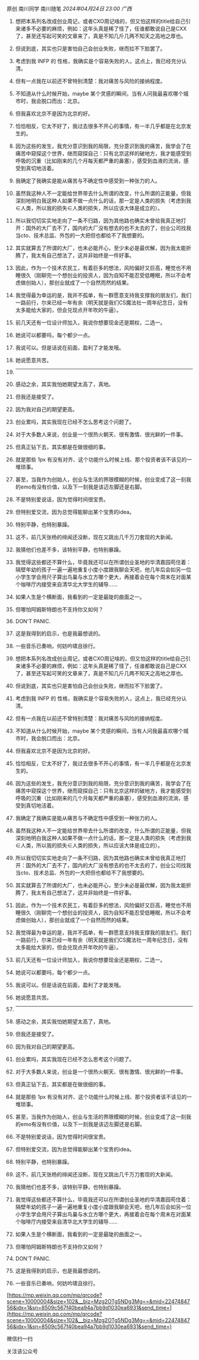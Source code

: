
原创 南川同学 南川随笔 _2024年04月24日 23:00_ _广西_

1. 想把本系列名改成创业周记，或者CXO周记啥的，但又怕这样的title给自己引来诸多不必要的麻烦，例如：这年头真是稀了怪了，任谁都敢说自己是CXX了，甚至还写起可笑的文章来了，真是不知几斤几两不知天之高地之厚也。
    
2. 但说到底，其实也只是害怕自己会创业失败，继而拉不下脸罢了。
    
3. 考虑到我 INFP 的 性格，我确实是个容易失败的人，这点上，我已经充分认清。
    
4. 但有一点我在以前还不曾特别清楚：我对痛苦与风险的接纳程度。
    
5. 不知道从什么时候开始，maybe 某个灵感的瞬间，当有人问我最喜欢哪个城市时，我会脱口而出：北京。
    
6. 但我喜欢北京不是因为北京的好。
    
7. 恰恰相反，它太不好了，我过去很多不开心的事情，有一半几乎都是在北京发生的。
    
8. 因为这些的发生，我充分意识到我的局限，充分意识到我的痛苦，我学会了在痛苦中窥探这个世界，继而窥探自己：只有北京这样的破地方，我才能感受到呼吸的沉重（比如刚来的几个月每天都严重的鼻塞），感受到血液的流淌，感受到真切地活着。
    
9. 我确定了我确实是能从痛苦与不确定性中感受到一种张力的人。
    
10. 虽然我这种人不一定能给世界带去什么所谓的改变，什么所谓的正能量，但我深刻地明白我这种人如果不做一点什么的话，那一定是人类的损失（考虑到我∈人类，所以我的损失∈人类的损失，所以应该大体是成立的）。
    
11. 所以我切切实实地走向了一条不归路，因为其他路也确实未曾给我真正地打开：国外的大厂去不了，国内的大厂没有想去的也不太去的了，创业公司找我当cto、技术总监、外包的一大把但也都给不了我想要的。
    
12. 其实就算去了所谓的大厂，也未必能开心，至少未必是最优解，因为我太能折腾了，我太有自己想法了，这并非始终是一件好事。
    
13. 因此，作为一个技术农民工，有着巨多的想法，风险偏好又巨高，睡觉也不用睡很久（刚聊完一个想创业的投资人，因为自知不能忍受低睡眠，所以不会考虑做创始人），那创业就成了一个自然而然的结果。
    
14. 我觉得最为幸运的是，我并不孤单，有一群愿意支持我支撑我的朋友们，我们一路前行，尔来已经一年有余（明天就是我们CS魔法社一周年纪念日，没有太多能给大家的，但会兑现点开年吹的牛逼）。
    
15. 前几天还有一位设计师加入，我说你想要现金还是期权，二选一。
    
16. 她说可以都要吗，每个都少一点。
    
17. 我说可以。但是话说在前面，盈利了才能发哦。
    
18. 她说愿意共苦。
    
19. ---
    
20. 感动之余，其实我怕她期望太高了，真地。
    
21. 但我还是接受了。
    
22. 因为我对自己的期望更高。
    
23. 创业累吗，其实我现在已经不怎么思考这个问题了。
    
24. 对于大多数人来说，创业是一个很热火朝天、很有激情、很光鲜的一件事。
    
25. 但真正钻下去，其实都是在做很细的事。
    
26. 就是那些 1px 有没有对齐、这个功能什么时候上线、那个投资者该不该见的一堆琐事。
    
27. 甚至，当我作为创始人，创业与生活的界限模糊的时候，创业变成了这一刻我的emo有没有价值，以及下一刻我是该迈左脚还是右脚。
    
28. 不是特别爱说话，因为觉得时间很宝贵。
    
29. 但特别爱交流，因为总觉得能聊出某个宝贵的idea。
    
30. 特别平静，也特别暴躁。
    
31. 这不，前几天张杨的绯闻还没断，现在又跳出几千万刀套现的大新闻。
    
32. 我猜他们也差不多，该特别平静，也特别暴躁。
    
33. 我觉得这些都还不算什么，毕竟我还可以在所谓创业圣地的华清嘉园苟住着：隔壁年幼的孩子一遍一遍地重复小度小度跟我聊会天吧，他几年后会如另一位小学生学会用尺子算出鸟巢与水立方哪个更大，再接着会在每个周末在对面某个咖啡厅内接受来自清华北大学生的辅导……
    
34. 如果人生是个横断面，我看到的一定是最陡的曲面之一。
    
35. 但哪怕阿姆斯特朗也不支持你又如何？
    
36. DON'T PANIC.
    
37. 这是我得到的启示，也是我最想说的。
    
38. 一些音乐已奏响，何妨吟啸且徐行。
    
39. 想把本系列名改成创业周记，或者CXO周记啥的，但又怕这样的title给自己引来诸多不必要的麻烦，例如：这年头真是稀了怪了，任谁都敢说自己是CXX了，甚至还写起可笑的文章来了，真是不知几斤几两不知天之高地之厚也。
    
40. 但说到底，其实也只是害怕自己会创业失败，继而拉不下脸罢了。
    
41. 考虑到我 INFP 的 性格，我确实是个容易失败的人，这点上，我已经充分认清。
    
42. 但有一点我在以前还不曾特别清楚：我对痛苦与风险的接纳程度。
    
43. 不知道从什么时候开始，maybe 某个灵感的瞬间，当有人问我最喜欢哪个城市时，我会脱口而出：北京。
    
44. 但我喜欢北京不是因为北京的好。
    
45. 恰恰相反，它太不好了，我过去很多不开心的事情，有一半几乎都是在北京发生的。
    
46. 因为这些的发生，我充分意识到我的局限，充分意识到我的痛苦，我学会了在痛苦中窥探这个世界，继而窥探自己：只有北京这样的破地方，我才能感受到呼吸的沉重（比如刚来的几个月每天都严重的鼻塞），感受到血液的流淌，感受到真切地活着。
    
47. 我确定了我确实是能从痛苦与不确定性中感受到一种张力的人。
    
48. 虽然我这种人不一定能给世界带去什么所谓的改变，什么所谓的正能量，但我深刻地明白我这种人如果不做一点什么的话，那一定是人类的损失（考虑到我∈人类，所以我的损失∈人类的损失，所以应该大体是成立的）。
    
49. 所以我切切实实地走向了一条不归路，因为其他路也确实未曾给我真正地打开：国外的大厂去不了，国内的大厂没有想去的也不太去的了，创业公司找我当cto、技术总监、外包的一大把但也都给不了我想要的。
    
50. 其实就算去了所谓的大厂，也未必能开心，至少未必是最优解，因为我太能折腾了，我太有自己想法了，这并非始终是一件好事。
    
51. 因此，作为一个技术农民工，有着巨多的想法，风险偏好又巨高，睡觉也不用睡很久（刚聊完一个想创业的投资人，因为自知不能忍受低睡眠，所以不会考虑做创始人），那创业就成了一个自然而然的结果。
    
52. 我觉得最为幸运的是，我并不孤单，有一群愿意支持我支撑我的朋友们，我们一路前行，尔来已经一年有余（明天就是我们CS魔法社一周年纪念日，没有太多能给大家的，但会兑现点开年吹的牛逼）。
    
53. 前几天还有一位设计师加入，我说你想要现金还是期权，二选一。
    
54. 她说可以都要吗，每个都少一点。
    
55. 我说可以。但是话说在前面，盈利了才能发哦。
    
56. 她说愿意共苦。
    
57. ---
    
58. 感动之余，其实我怕她期望太高了，真地。
    
59. 但我还是接受了。
    
60. 因为我对自己的期望更高。
    
61. 创业累吗，其实我现在已经不怎么思考这个问题了。
    
62. 对于大多数人来说，创业是一个很热火朝天、很有激情、很光鲜的一件事。
    
63. 但真正钻下去，其实都是在做很细的事。
    
64. 就是那些 1px 有没有对齐、这个功能什么时候上线、那个投资者该不该见的一堆琐事。
    
65. 甚至，当我作为创始人，创业与生活的界限模糊的时候，创业变成了这一刻我的emo有没有价值，以及下一刻我是该迈左脚还是右脚。
    
66. 不是特别爱说话，因为觉得时间很宝贵。
    
67. 但特别爱交流，因为总觉得能聊出某个宝贵的idea。
    
68. 特别平静，也特别暴躁。
    
69. 这不，前几天张杨的绯闻还没断，现在又跳出几千万刀套现的大新闻。
    
70. 我猜他们也差不多，该特别平静，也特别暴躁。
    
71. 我觉得这些都还不算什么，毕竟我还可以在所谓创业圣地的华清嘉园苟住着：隔壁年幼的孩子一遍一遍地重复小度小度跟我聊会天吧，他几年后会如另一位小学生学会用尺子算出鸟巢与水立方哪个更大，再接着会在每个周末在对面某个咖啡厅内接受来自清华北大学生的辅导……
    
72. 如果人生是个横断面，我看到的一定是最陡的曲面之一。
    
73. 但哪怕阿姆斯特朗也不支持你又如何？
    
74. DON'T PANIC.
    
75. 这是我得到的启示，也是我最想说的。
    
76. 一些音乐已奏响，何妨吟啸且徐行。
    

[https://mp.weixin.qq.com/mp/qrcode?scene=10000004&size=102&__biz=Mzg2OTg5NDg3Mg==&mid=2247484756&idx=1&sn=8509c567f40bea94a7bb9d1030ea6931&send_time=](https://mp.weixin.qq.com/mp/qrcode?scene=10000004&size=102&__biz=Mzg2OTg5NDg3Mg==&mid=2247484756&idx=1&sn=8509c567f40bea94a7bb9d1030ea6931&send_time=)

微信扫一扫

关注该公众号